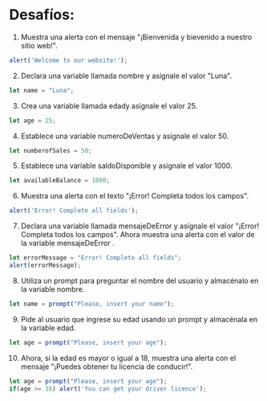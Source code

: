 # Desafíos:

1. Muestra una alerta con el mensaje "¡Bienvenida y bievenido a nuestro sitio web!".
```javascript
alert('Welcome to our website!');
```
2. Declara una variable llamada nombre y asígnale el valor "Luna".
```javascript
let name = "Luna";
```
3. Crea una variable llamada edady asígnale el valor 25.
```javascript
let age = 25;
```
4. Establece una variable numeroDeVentas y asígnale el valor 50.
```javascript
let numberofSales = 50;
```
5. Establece una variable saldoDisponible y asígnale el valor 1000.
```javascript
let availableBalance = 1000;
```
6. Muestra una alerta con el texto "¡Error! Completa todos los campos".
```javascript
alert('Error! Complete all fields');
```
7. Declara una variable llamada mensajeDeError y asígnale el valor "¡Error! Completa todos los campos". Ahora muestra una alerta con el valor de la variable mensajeDeError .
```javascript
let errorMessage = "Error! Complete all fields";
alert(errorMessage);
```
8. Utiliza un prompt para preguntar el nombre del usuario y almacénalo en la variable nombre.
```javascript
let name = prompt("Please, insert your name");
```
9. Pide al usuario que ingrese su edad usando un prompt y almacénala en la variable edad.
```javascript
let age = prompt("Please, insert your age");
```
10. Ahora, si la edad es mayor o igual a 18, muestra una alerta con el mensaje "¡Puedes obtener tu licencia de conducir!".
```javascript
let age = prompt("Please, insert your age");
if(age >= 18) alert('You can get your driver licence');
```